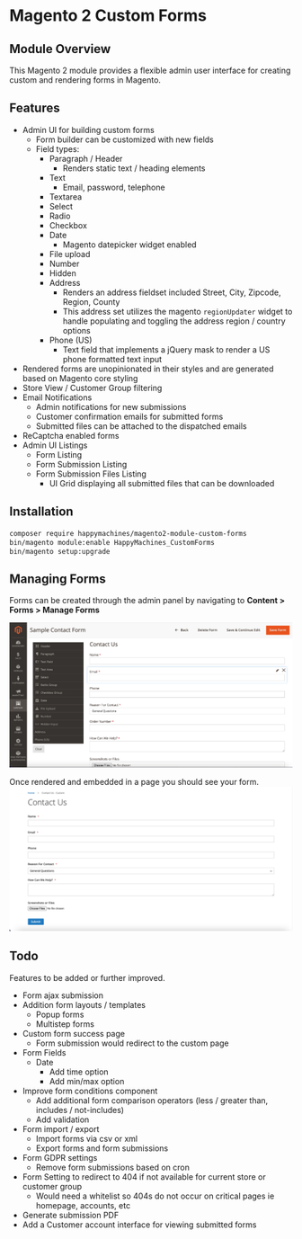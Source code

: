 # Magento 2 Custom Forms

## Module Overview
This Magento 2 module provides a flexible admin user interface for creating custom
and rendering forms in Magento.

## Features
- Admin UI for building custom forms
    - Form builder can be customized with new fields
    - Field types:
        - Paragraph / Header 
            - Renders static text / heading elements
        - Text
            - Email,  password, telephone
        - Textarea
        - Select
        - Radio
        - Checkbox
        - Date
            - Magento datepicker widget enabled
        - File upload
        - Number
        - Hidden
        - Address
            - Renders an address fieldset included Street, City, Zipcode, Region, County
            - This address set utilizes the magento `regionUpdater` widget to handle populating
            and toggling the address region / country options
        - Phone (US)
            - Text field that implements a jQuery mask to render a US phone formatted
            text input 
- Rendered forms are unopinionated in their styles and are generated based 
on Magento core styling
- Store View / Customer Group filtering
- Email Notifications
    - Admin notifications for new submissions
    - Customer confirmation emails for submitted forms
    - Submitted files can be attached to the dispatched emails
- ReCaptcha enabled forms
- Admin UI Listings
    - Form Listing
    - Form Submission Listing
    - Form Submission Files Listing
        - UI Grid displaying all submitted files that can be downloaded

## Installation
```
composer require happymachines/magento2-module-custom-forms
bin/magento module:enable HappyMachines_CustomForms
bin/magento setup:upgrade
```

## Managing Forms
Forms can be created through the admin panel by navigating to **Content > Forms > Manage Forms**

![](./docs/images/sample-contact-form.png "Sample Contact Form")

Once rendered and embedded in a page you should see your form.
![](./docs/images/sample-contact-form-frontend.png "Sample Contact Form")

## Todo
Features to be added or further improved.

- Form ajax submission
- Addition form layouts / templates
    - Popup forms
    - Multistep forms
- Custom form success page
    - Form submission would redirect to the custom page
- Form Fields
    - Date
        - Add time option
        - Add min/max option
- Improve form conditions component
    - Add additional form comparison operators (less / greater than, includes / not-includes)
    - Add validation
- Form import / export
    - Import forms via csv or xml
    - Export forms and form submissions
- Form GDPR settings
    - Remove form submissions based on cron
- Form Setting to redirect to 404 if not available for current store or customer group
    - Would need a whitelist so 404s do not occur on critical pages ie homepage, accounts, etc
- Generate submission PDF
- Add a Customer account interface for viewing submitted forms
